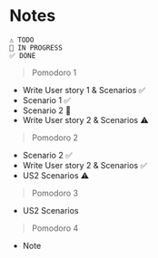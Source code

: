 # Notes

    ⚠ TODO
    🚧 IN PROGRESS
    ✅ DONE

> Pomodoro 1

- Write User story 1 & Scenarios ✅
- Scenario 1 ✅
- Scenario 2 🚧
- Write User story 2 & Scenarios ⚠

> Pomodoro 2

- Scenario 2 ✅
- Write User story 2 & Scenarios ✅
- US2 Scenarios ⚠

> Pomodoro 3

- US2 Scenarios

> Pomodoro 4

- Note
